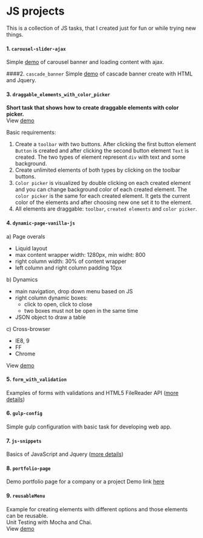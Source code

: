 JS projects
===========
This is a collection of JS tasks, that I created just for fun or while trying new things.

#### 1. `carousel-slider-ajax`
Simple [demo](http://onora.github.io/JS-projects/carousel-slider-ajax/) of carousel banner and loading content with ajax.

####2. `cascade_banner`
Simple [demo](http://onora.github.io/JS-projects/cascade_banner/cascade_baner.html) of cascade banner create with HTML and Jquery.

#### 3. `draggable_elements_with_color_picker`
__Short task that shows how to create draggable elements with color picker.__
<br />View [demo](http://onora.github.io/JS-projects/draggable_elements_with_color_picker/)

Basic requirements:

1. Create a `toolbar` with two buttons. After clicking the first button element `Button` is created and after clicking the second button element `Text` is created. The two types of element represent `div` with text and some background.
2. Create unlimited elements of both types by clicking on the toolbar buttons.
3. `Color picker` is visualized by double clicking on each created element and you can change background color of each created element. The `color picker` is the same for each created element. It gets the current color of the elements and after choosing new one set it to the element.
4. All elements are draggable:  `toolbar`, `created elements` and `color picker`.

#### 4. `dynamic-page-vanilla-js`

a) Page overals <br>
- Liquid layout
- max content wrapper width: 1280px, min widht: 800
- right column width: 30% of content wrapper
- left column and right column padding 10px <br>

b) Dynamics
- main navigation, drop down menu based on JS
- right column dynamic boxes:
	* click to open, click to close
	* two boxes must not be open in the same time
- JSON object to draw a table

c) Cross-browser
- IE8, 9
- FF
- Chrome

View [demo](http://onora.github.io/JS-projects/dynamic-page-vanilla-js/)

#### 5. `form_with_validation`
Examples of forms with validations and HTML5 FileReader API ([more details](https://github.com/oNora/JS-projects/tree/master/forms_and_validations))

#### 6. `gulp-config`
Simple gulp configuration with basic task for developing web app.

#### 7. `js-snippets`
Basics of JavaScript and Jquery ([more details](https://github.com/oNora/JS-projects/tree/master/js-snippets))

#### 8. `portfolio-page`
Demo portfolio page for a company or a project
Demo link [here](https://github.com/oNora/JS-projects/tree/master/portfolio-page/dist)

#### 9. `reusableMenu`
Example for creating elements with different options and those elements can be reusable.
<br />
Unit Testing with Mocha and Chai.
<br />
View [demo](http://onora.github.io/JS-projects/reusableMenu/)


